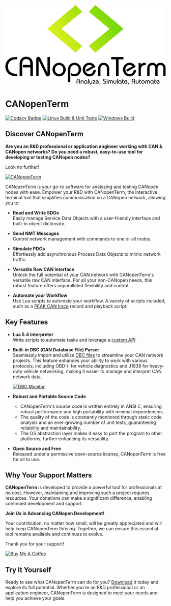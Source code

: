 ![CANopenTerm](https://raw.githubusercontent.com/CANopenTerm/CANopenTerm/main/media/logo.svg)

# CANopenTerm

[![Codacy Badge](https://app.codacy.com/project/badge/Grade/d0b16a90be6d4a59beafcabd727b2a2f)](https://app.codacy.com/gh/CANopenTerm/CANopenTerm/dashboard?utm_source=gh&utm_medium=referral&utm_content=&utm_campaign=Badge_grade)
[![Linux Build & Unit Tests](https://github.com/CANopenTerm/CANopenTerm/actions/workflows/linux.yml/badge.svg)](https://github.com/CANopenTerm/CANopenTerm/actions/workflows/linux.yml)
[![Windows Build](https://github.com/CANopenTerm/CANopenTerm/actions/workflows/windows.yml/badge.svg)](https://github.com/CANopenTerm/CANopenTerm/actions/workflows/windows.yml)

## Discover CANopenTerm

**Are you an R&D professional or application engineer working
with CAN & CANopen networks? Do you need a robust, easy-to-use
tool for developing or testing CANopen nodes?**

Look no further!

[![CANopenTerm](https://canopenterm.de/media/CANopenTerm.gif)](https://raw.githubusercontent.com/CANopenTerm/CANopenTerm/main/docs/media/CANopenTerm.gif?raw=true "CANopenTerm")

CANopenTerm is your go-to software for analyzing and testing
CANopen nodes with ease.  Empower your R&D with CANopenTerm,
the interactive terminal tool that simplifies communication
on a CANopen network, allowing you to:

- **Read and Write SDOs**  
  Easily manage Service Data Objects with a user-friendly
  interface and built-in object dictionary.

- **Send NMT Messages**  
  Control network management with commands to one or all nodes.

- **Simulate PDOs**  
  Effortlessly add asynchronous Process Data Objects to mimic
  network traffic.

- **Versatile Raw CAN Interface**  
  Unlock the full potential of your CAN network with CANopenTerm's
  versatile raw CAN interface.  For all your non-CANopen needs,
  this robust feature offers unparalleled flexibility and control.

- **Automate your Workflow**  
  Use Lua scripts to automate your workflow.  A variety of
  scripts included, such as a
  [PEAK CAN trace](https://www.peak-system.com/produktcd/Pdf/English/PEAK_CAN_TRC_File_Format.pdf)
  record and playback script.

## Key Features

- **Lua 5.4 Interpreter**  
  Write scripts to automate tasks and leverage a [custom API](/lua-api).

- **Built-in DBC (CAN Database File) Parser**  
  Seamlessly import and utilize
  [DBC files](https://www.csselectronics.com/pages/can-dbc-file-database-intro)
  to streamline your CAN network projects. This feature enhances your
  ability to work with various protocols, including OBD-II for vehicle
  diagnostics and J1939 for heavy-duty vehicle networking, making it
  easier to manage and interpret CAN network data.

  [![DBC Monitor](https://canopenterm.de/media/DBC_Monitor.gif)](https://raw.githubusercontent.com/CANopenTerm/CANopenTerm/main/docs/media/DBC_Monitor.gif?raw=true "DBC Monitor")

- **Robust and Portable Source Code**  
  - CANopenTerm's source code is written entirely in ANSI C, ensuring
    robust performance and high portability with minimal dependencies.
  - The quality of the code is constantly monitored through static code
    analysis and an ever-growing number of unit tests, guaranteeing
    reliability and maintainability.
  - The OS abstraction layer makes it easy to port the program to other
    platforms, further enhancing its versatility.

- **Open Source and Free**  
  Released under a permissive open-source license, CANopenTerm is
  free for all to use.

## Why Your Support Matters

**CANopenTerm** is developed to provide a powerful tool for professionals
at no cost.  However, maintaining and improving such a project requires
resources.  Your donations can make a significant difference, enabling
continued development and support.

**Join Us in Advancing CANopen Development!**

Your contribution, no matter how small, will be greatly appreciated and
will help keep CANopenTerm thriving. Together, we can ensure this essential
tool remains available and continues to evolve.

Thank you for your support!

[![Buy Me A Coffee](https://canopenterm.de/media/buy-me-a-coffee.png)](https://www.buymeacoffee.com/mupf.dev)

## Try It Yourself

Ready to see what CANopenTerm can do for you?  [Download](https://github.com/CANopenTerm/CANopenTerm/releases)
it today and explore its full potential. Whether you're an R&D professional
or an application engineer, CANopenTerm is designed to meet your needs and
help you achieve your goals.
